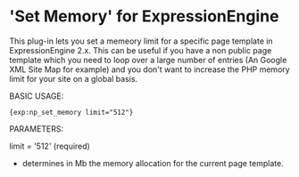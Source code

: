 # 'Set Memory' for ExpressionEngine

This plug-in lets you set a memeory limit for a specific page template in ExpressionEngine 2.x. This can be useful if you have a non public page template which you need to loop over a large number of entries (An Google XML Site Map for example) and you don't want to increase the PHP memory limit for your site on a global basis.

BASIC USAGE:

    {exp:np_set_memory limit="512"}

PARAMETERS:

limit = '512' (required)
 - determines in Mb the memory allocation for the current page template.
